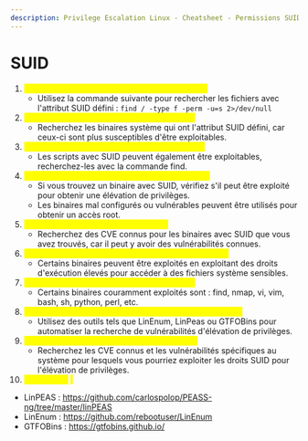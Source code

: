 ```yaml
---
description: Privilege Escalation Linux - Cheatsheet - Permissions SUID
---
```


# SUID

1. <mark style="color:yellow;">Vérification des fichiers avec permissions SUID :</mark>
   * Utilisez la commande suivante pour rechercher les fichiers avec l'attribut SUID défini : `find / -type f -perm -u=s 2>/dev/null`
2. <mark style="color:yellow;">Vérification des binaires système avec SUID :</mark>
   * Recherchez les binaires système qui ont l'attribut SUID défini, car ceux-ci sont plus susceptibles d'être exploitables.
3. <mark style="color:yellow;">Vérification des scripts avec permissions SUID :</mark>
   * Les scripts avec SUID peuvent également être exploitables, recherchez-les avec la commande find.
4. <mark style="color:yellow;">Exploitation des binaires avec permissions SUID :</mark>
   * Si vous trouvez un binaire avec SUID, vérifiez s'il peut être exploité pour obtenir une élévation de privilèges.
   * Les binaires mal configurés ou vulnérables peuvent être utilisés pour obtenir un accès root.
5. <mark style="color:yellow;">Recherche de vulnérabilités connues :</mark>
   * Recherchez des CVE connus pour les binaires avec SUID que vous avez trouvés, car il peut y avoir des vulnérabilités connues.
6. <mark style="color:yellow;">Exploitation de binaire avec droits d'exécution élevés :</mark>
   * Certains binaires peuvent être exploités en exploitant des droits d'exécution élevés pour accéder à des fichiers système sensibles.
7. <mark style="color:yellow;">Exemples de binaires couramment exploités :</mark>
   * Certains binaires couramment exploités sont : find, nmap, vi, vim, bash, sh, python, perl, etc.
8. <mark style="color:yellow;">Utilisation d'outils de recherche d'élévation de privilèges :</mark>
   * Utilisez des outils tels que LinEnum, LinPeas ou GTFOBins pour automatiser la recherche de vulnérabilités d'élévation de privilèges.
9. <mark style="color:yellow;">Prenez en compte les vulnérabilités connues :</mark>
   * Recherchez les CVE connus et les vulnérabilités spécifiques au système pour lesquels vous pourriez exploiter les droits SUID pour l'élévation de privilèges.
10. _<mark style="color:yellow;">Ressources</mark>_ <mark style="color:yellow;"></mark><mark style="color:yellow;">:</mark>

* LinPEAS : https://github.com/carlospolop/PEASS-ng/tree/master/linPEAS
* LinEnum : https://github.com/rebootuser/LinEnum
* GTFOBins : https://gtfobins.github.io/
